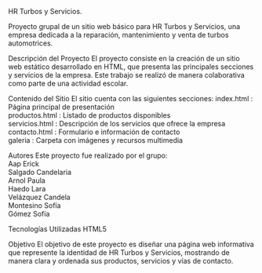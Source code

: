 HR Turbos y Servicios.

Proyecto grupal de un sitio web básico para HR Turbos y Servicios, una empresa dedicada a la reparación, mantenimiento y venta de turbos automotrices.

Descripción del Proyecto
El proyecto consiste en la creación de un sitio web estático desarrollado en HTML, que presenta las principales secciones y servicios de la empresa. Este trabajo se realizó de manera colaborativa como parte de una actividad escolar.

Contenido del Sitio
El sitio cuenta con las siguientes secciones:
index.html : Página principal de presentación  
productos.html : Listado de productos disponibles  
servicios.html : Descripción de los servicios que ofrece la empresa  
contacto.html : Formulario e información de contacto  
galeria : Carpeta con imágenes y recursos multimedia  

Autores
Este proyecto fue realizado por el grupo:  
Aap Erick  
Salgado Candelaria  
Arnol Paula  
Haedo Lara  
Velázquez Candela  
Montesino Sofía  
Gómez Sofía  

Tecnologías Utilizadas
HTML5

Objetivo
El objetivo de este proyecto es diseñar una página web informativa que represente la identidad de HR Turbos y Servicios, mostrando de manera clara y ordenada sus productos, servicios y vías de contacto.
